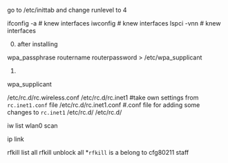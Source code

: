 
go to /etc/inittab and change runlevel to 4

ifconfig -a  # knew interfaces
iwconfig     # knew interfaces
lspci -vnn   # knew interfaces


0. after installing

wpa_passphrase routername routerpassword > /etc/wpa_supplicant 

1. 




wpa_supplicant

/etc/rc.d/rc.wireless.conf
/etc/rc.d/rc.inet1          #take own settings from `rc.inet1.conf` file
/etc/rc.d/rc.inet1.conf     #.conf file for adding some changes to `rc.inet1`
/etc/rc.d/
/etc/rc.d/

iw list wlan0 scan

ip link

rfkill list all
rfkill unblock all
 *`rfkill` is a belong to cfg80211 staff
 
 

